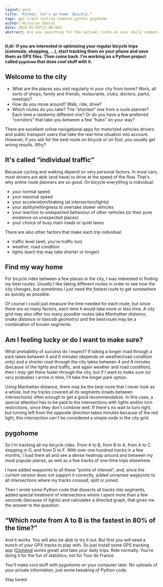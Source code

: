 ```yaml
---
layout: post
title: "Python, let's go home. Quickly."
tags: gps track routing commute python pygohome
author: Miroslav Šedivý
date: 2020-05-03T12:00:00Z
abstract: Are you searching for the optimal route on your daily commute and can you use some Python? I am searching for you.
---
```


**tl;dr: If you are interested in optimizing your regular bicycle trips
(commute, shopping, …), start tracking them on your phone and save them as GPX
files. Then come back. I'm working on a Python project called `pygohome` that
does cool stuff with it.**

## Welcome to the city

- What are the places you visit regularly in your city from home? Work, all
  sorts of shops, family and friends, restaurants, clubs, doctors, parks,
  meetups?
- How do you move around? Walk, ride, drive?
- Which routes do you take? The “shortest” one from a route planner?
  Each time a randomly different one? Or do you have a few preferred
  “corridors” that take you between a few “hubs” on your way?

There are excellent online navigational apps for motorized vehicles drivers
and public transport users that take the real-time situation into account.
However, if you ask for the best route on bicycle or on foot, you usually get
wrong results. Why?

## It's called “individual traffic”

Because cycling and walking depend on very personal factors. In most cars,
most drivers are able (and have) to drive at the speed of the flow. That's why
online route planners are so good. On bicycle everything is individual:

- your normal speed
- your maximal speed
- your acceleration/braking (at intersection/lights)
- your ability/willingness to overtake slower vehicles
- your reaction to unexpected behaviour of other vehicles (or their pure
  existence on unexpected places)
- your choice of busy main roads or quiet lanes

There are also other factors that make each trip individual:

- traffic level (well, you're traffic too)
- weather, road condition
- lights (each trip may take shorter or longer)

## Find my way home

For bicycle rides between a few places in the city, I was interested in
finding _my_ best routes. Usually I like taking different routes in order to
see how the city changes, but sometimes I just need _the fastest_ route to get
somewhere as quickly as possible.

Of course I could just measure the time needed for each route, but since there
are so many factors, each time it would take more or less time. A city grid
may also offer too many possible routes (aka _Manhattan distance_, _snake
distance_ or _taxicab geometry_) and the best route may be a combination of
known segments.

## Am I feeling lucky or do I want to make sure?

What probability of success do I expect? If taking a longer road through
a park takes between 5 and 6 minutes (depends on weather/road condition only)
and a shorter road through the city takes between 4 and 8 minutes (because of
the lights and traffic, and again weather and road condition), then I _may_
get there faster through the city, but if I want to _make sure_ (or very
probable) I arrive in time, I'll take the longer park option.

Using Manhattan distance, there may be the best route that I never took as
a whole, but my tracks covered all its segments (roads between intersections)
often enough to get a good recommendation. In this case, a special attention
has to be paid to the intersections with lights and/or turn restrictions,
since they don't combine well. If there's no wait to turn right, but turning
left from the opposite direction takes minutes because of the red light, this
intersection can't be considered a simple node in the city grid.

## pygohome

So I'm tracking all my bicycle rides. From A to B, from B to A, from A to
C stopping in D, and from D to F. With over one hundred tracks in a few
months, I load them all and see a dense heatmap around and between my most
popular places, as well as a few tracks of one-time trips elsewhere.

I have added waypoints to all these “points of interest”, and, since the
current version does not support it correctly, added unnamed waypoints to all
intersections where my tracks crossed, split or joined.

Then I wrote some Python code that dissects all tracks into segments, added
special treatment of intersections where I spent more than a few seconds
(because of lights) and calculates a directed graph, that gives me the answer
to the question:

## “Which route from A to B is the fastest in 80% of the time?”

And it works. You will also be able to try it out. But first _you_ will need
a bunch of _your_ GPX tracks to play with. So just install some GPS tracking
app ([OsmAnd](https://osmand.net) works great) and take your daily trips. Ride
normally. You're doing it for the fun of statistics, not for Tour de France.

You'll make cool stuff with _pygohome_ on your computer later. No uploads of
your private information, just some tweaking of Python code.

Stay tuned.
